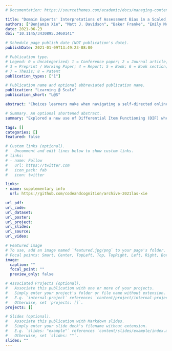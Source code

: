 ```yaml
---
# Documentation: https://sourcethemes.com/academic/docs/managing-content/

title: "Domain Experts' Interpretations of Assessment Bias in a Scaled, Online Computer Science Curriculum"
authors: ["Benjamin Xie", "Matt J. Davidson", "Baker Franke", "Emily McLeod", "Min Li", "Amy J Ko"]
date: 2021-06-23
doi: "10.1145/3430895.3460141"

# Schedule page publish date (NOT publication's date).
publishDate: 2021-01-09T13:49:23-08:00

# Publication type.
# Legend: 0 = Uncategorized; 1 = Conference paper; 2 = Journal article;
# 3 = Preprint / Working Paper; 4 = Report; 5 = Book; 6 = Book section;
# 7 = Thesis; 8 = Patent
publication_types: ["1"]

# Publication name and optional abbreviated publication name.
publication: "Learning @ Scale"
publication_short: "L@S"

abstract: "Choices learners make when navigating a self-directed online learning tool can impact the effectiveness of the experience. But these tools often do not afford learners the agency or the information to make decisions beneficial to their learning. We evaluated the effect of varying levels of information and agency in a self-directed environment designed to teach programming. We investigated three design alternatives: informed high-agency, informed low-agency, and less informed high-agency. To investigate the effect of these alternatives on learning, we conducted a study with 79 novice programmers. Our results indicated that increased agency and information may have translated to more motivation, but not improved learning. Qualitative results suggest this was due to the burden that agency and information placed on decision-making. We interpret our results in relation to informing the design of self-directed online tools for learner agency."

# Summary. An optional shortened abstract.
summary: "Explored a new use of Differential Item Functioning (DIF) where domain experts (Code.org curriculum designers) interpreted data on potential test bias by gender and race."

tags: []
categories: []
featured: false

# Custom links (optional).
#   Uncomment and edit lines below to show custom links.
# links:
# - name: Follow
#   url: https://twitter.com
#   icon_pack: fab
#   icon: twitter

links:
- name: supplementary info
  url: https://github.com/codeandcognition/archive-2021las-xie

url_pdf:
url_code:
url_dataset:
url_poster:
url_project:
url_slides:
url_source:
url_video:

# Featured image
# To use, add an image named `featured.jpg/png` to your page's folder. 
# Focal points: Smart, Center, TopLeft, Top, TopRight, Left, Right, BottomLeft, Bottom, BottomRight.
image:
  caption: ""
  focal_point: ""
  preview_only: false

# Associated Projects (optional).
#   Associate this publication with one or more of your projects.
#   Simply enter your project's folder or file name without extension.
#   E.g. `internal-project` references `content/project/internal-project/index.md`.
#   Otherwise, set `projects: []`.
projects: []

# Slides (optional).
#   Associate this publication with Markdown slides.
#   Simply enter your slide deck's filename without extension.
#   E.g. `slides: "example"` references `content/slides/example/index.md`.
#   Otherwise, set `slides: ""`.
slides: ""
---
```

